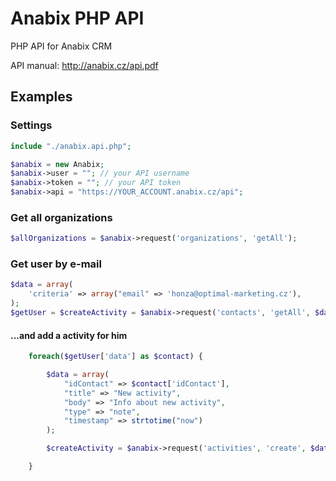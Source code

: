 Anabix PHP API
==============

PHP API for Anabix CRM

API manual: http://anabix.cz/api.pdf


## Examples

### Settings

```php
include "./anabix.api.php";

$anabix = new Anabix;
$anabix->user = ""; // your API username
$anabix->token = ""; // your API token
$anabix->api = "https://YOUR_ACCOUNT.anabix.cz/api";
```

### Get all organizations

```php
$allOrganizations = $anabix->request('organizations', 'getAll');
```

### Get user by e-mail

```php
$data = array(
	'criteria' => array("email" => 'honza@optimal-marketing.cz'),
);
$getUser = $createActivity = $anabix->request('contacts', 'getAll', $data);
```

#### ...and add a activity for him

```php
	foreach($getUser['data'] as $contact) {

		$data = array(
			"idContact" => $contact['idContact'],
			"title" => "New activity",
			"body" => "Info about new activity",
			"type" => "note",
			"timestamp" => strtotime("now")
		);

		$createActivity = $anabix->request('activities', 'create', $data);

	}
```